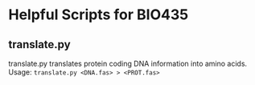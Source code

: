 # Helpful Scripts for BIO435

## translate.py

translate.py translates protein coding DNA information into amino acids.
Usage: `translate.py <DNA.fas> > <PROT.fas>`

